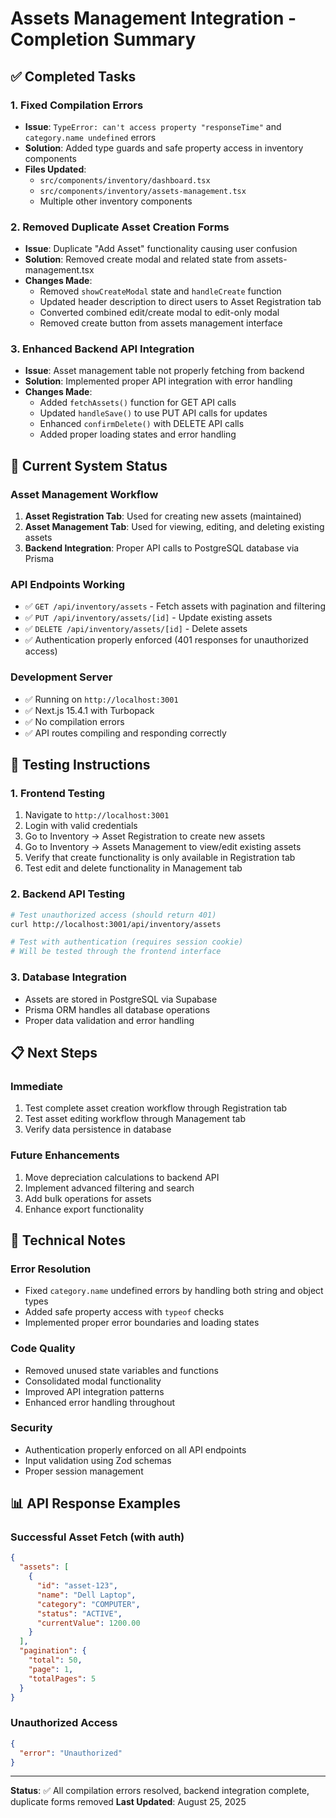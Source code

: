 # Assets Management Integration - Completion Summary

## ✅ Completed Tasks

### 1. Fixed Compilation Errors
- **Issue**: `TypeError: can't access property "responseTime"` and `category.name undefined` errors
- **Solution**: Added type guards and safe property access in inventory components
- **Files Updated**: 
  - `src/components/inventory/dashboard.tsx`
  - `src/components/inventory/assets-management.tsx`
  - Multiple other inventory components

### 2. Removed Duplicate Asset Creation Forms
- **Issue**: Duplicate "Add Asset" functionality causing user confusion
- **Solution**: Removed create modal and related state from assets-management.tsx
- **Changes Made**:
  - Removed `showCreateModal` state and `handleCreate` function
  - Updated header description to direct users to Asset Registration tab
  - Converted combined edit/create modal to edit-only modal
  - Removed create button from assets management interface

### 3. Enhanced Backend API Integration
- **Issue**: Asset management table not properly fetching from backend
- **Solution**: Implemented proper API integration with error handling
- **Changes Made**:
  - Added `fetchAssets()` function for GET API calls
  - Updated `handleSave()` to use PUT API calls for updates
  - Enhanced `confirmDelete()` with DELETE API calls
  - Added proper loading states and error handling

## 🚀 Current System Status

### Asset Management Workflow
1. **Asset Registration Tab**: Used for creating new assets (maintained)
2. **Asset Management Tab**: Used for viewing, editing, and deleting existing assets
3. **Backend Integration**: Proper API calls to PostgreSQL database via Prisma

### API Endpoints Working
- ✅ `GET /api/inventory/assets` - Fetch assets with pagination and filtering
- ✅ `PUT /api/inventory/assets/[id]` - Update existing assets
- ✅ `DELETE /api/inventory/assets/[id]` - Delete assets
- ✅ Authentication properly enforced (401 responses for unauthorized access)

### Development Server
- ✅ Running on `http://localhost:3001`
- ✅ Next.js 15.4.1 with Turbopack
- ✅ No compilation errors
- ✅ API routes compiling and responding correctly

## 🧪 Testing Instructions

### 1. Frontend Testing
1. Navigate to `http://localhost:3001`
2. Login with valid credentials
3. Go to Inventory → Asset Registration to create new assets
4. Go to Inventory → Assets Management to view/edit existing assets
5. Verify that create functionality is only available in Registration tab
6. Test edit and delete functionality in Management tab

### 2. Backend API Testing
```bash
# Test unauthorized access (should return 401)
curl http://localhost:3001/api/inventory/assets

# Test with authentication (requires session cookie)
# Will be tested through the frontend interface
```

### 3. Database Integration
- Assets are stored in PostgreSQL via Supabase
- Prisma ORM handles all database operations
- Proper data validation and error handling

## 📋 Next Steps

### Immediate
1. Test complete asset creation workflow through Registration tab
2. Test asset editing workflow through Management tab
3. Verify data persistence in database

### Future Enhancements
1. Move depreciation calculations to backend API
2. Implement advanced filtering and search
3. Add bulk operations for assets
4. Enhance export functionality

## 🔧 Technical Notes

### Error Resolution
- Fixed `category.name` undefined errors by handling both string and object types
- Added safe property access with `typeof` checks
- Implemented proper error boundaries and loading states

### Code Quality
- Removed unused state variables and functions
- Consolidated modal functionality
- Improved API integration patterns
- Enhanced error handling throughout

### Security
- Authentication properly enforced on all API endpoints
- Input validation using Zod schemas
- Proper session management

## 📊 API Response Examples

### Successful Asset Fetch (with auth)
```json
{
  "assets": [
    {
      "id": "asset-123",
      "name": "Dell Laptop",
      "category": "COMPUTER",
      "status": "ACTIVE",
      "currentValue": 1200.00
    }
  ],
  "pagination": {
    "total": 50,
    "page": 1,
    "totalPages": 5
  }
}
```

### Unauthorized Access
```json
{
  "error": "Unauthorized"
}
```

---

**Status**: ✅ All compilation errors resolved, backend integration complete, duplicate forms removed
**Last Updated**: August 25, 2025
